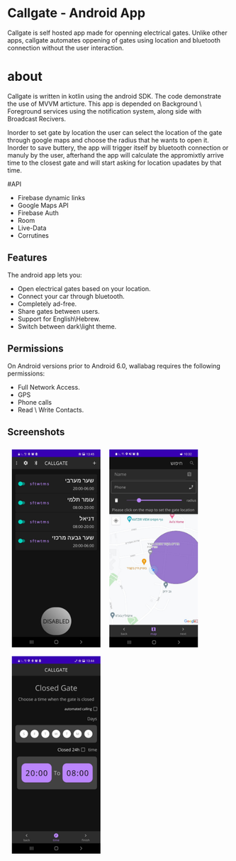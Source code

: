 # Callgate - Android App
Callgate is self hosted app made for openning electrical gates.
Unlike other apps, callgate automates oppening of gates using location and bluetooth connection without the user interaction.

# about
Callgate is written in kotlin using the android SDK.
The code demonstrate the use of MVVM articture.
This app is depended on Background \ Foreground services using the notification system, along side with Broadcast Recivers.

Inorder to set gate by location the user can select the location of the gate through google maps and choose the radius that he wants to open it.
Inorder to save buttery, the app will trigger itself by bluetooth connection or manuly by the user, afterhand the app will calculate the appromixtly arrive time to the closest gate and will start asking for location upadates by that time.





#API
- Firebase dynamic links
- Google Maps API
- Firebase Auth
- Room
- Live-Data
- Corrutines



## Features

The android app lets you:
- Open electrical gates based on your location.
- Connect your car through bluetooth.
- Completely ad-free.
- Share gates between users.
- Support for English\Hebrew.
- Switch between dark\light theme.

## Permissions
On Android versions prior to Android 6.0, wallabag requires the following permissions:
- Full Network Access.
- GPS
- Phone calls
- Read \ Write Contacts.


## Screenshots
[<img src="/images/main.jpeg" align="left"
width="200"
    hspace="10" vspace="10">](/readme/Wallabag%20Reading%20List.png)

[<img src="/images/maps activity.jpeg" align="left"
width="200"
    hspace="10" vspace="10">](/readme/Wallabag%20Reading%20List.png)

[<img src="/images/settings.jpeg" align="left"
width="200"
    hspace="10" vspace="10">](/readme/Wallabag%20Reading%20List.png)




